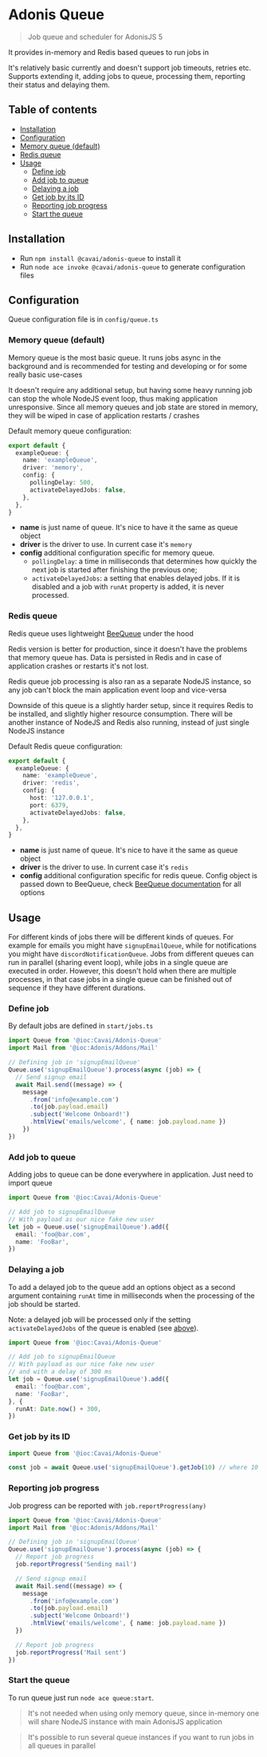 # Adonis Queue

> Job queue and scheduler for AdonisJS 5

It provides in-memory and Redis based queues to run jobs in

It's relatively basic currently and doesn't support job timeouts, retries etc. Supports extending it, adding jobs to queue, processing them, reporting their status and delaying them.

<!-- START doctoc generated TOC please keep comment here to allow auto update -->
<!-- DON'T EDIT THIS SECTION, INSTEAD RE-RUN doctoc TO UPDATE -->
## Table of contents

- [Installation](#installation)
- [Configuration](#configuration)
- [Memory queue (default)](#memory-queue-default)
- [Redis queue](#redis-queue)
- [Usage](#usage)
  - [Define job](#define-job)
  - [Add job to queue](#add-job-to-queue)
  - [Delaying a job](#delaying-a-job)
  - [Get job by its ID](#get-job-by-its-id)
  - [Reporting job progress](#reporting-job-progress)
  - [Start the queue](#start-the-queue)

<!-- END doctoc generated TOC please keep comment here to allow auto update -->

## Installation

- Run `npm install @cavai/adonis-queue` to install it
- Run `node ace invoke @cavai/adonis-queue` to generate configuration files

## Configuration

Queue configuration file is in `config/queue.ts`

### Memory queue (default)

Memory queue is the most basic queue. It runs jobs async in the background and is recommended for testing and developing or for some really basic use-cases

It doesn't require any additional setup, but having some heavy running job can stop the whole NodeJS event loop, thus making application unresponsive. Since all memory queues and job state are stored in memory, they will be wiped in case of application restarts / crashes

Default memory queue configuration:

```ts
export default {
  exampleQueue: {
    name: 'exampleQueue',
    driver: 'memory',
    config: {
      pollingDelay: 500,
      activateDelayedJobs: false,
    },
  },
}
```

- **name** is just name of queue. It's nice to have it the same as queue object
- **driver** is the driver to use. In current case it's `memory`
- **config** additional configuration specific for memory queue.
  - `pollingDelay`: a time in milliseconds that determines how quickly the next job is started after finishing the previous one;
  - `activateDelayedJobs`: a setting that enables delayed jobs. If it is disabled and a job with `runAt` property is added, it is never processed.

### Redis queue

Redis queue uses lightweight [BeeQueue](https://github.com/bee-queue/bee-queue) under the hood

Redis version is better for production, since it doesn't have the problems that memory queue has. Data is persisted in Redis and in case of application crashes or restarts it's not lost.

Redis queue job processing is also ran as a separate NodeJS instance, so any job can't block the main application event loop and vice-versa

Downside of this queue is a slightly harder setup, since it requires Redis to be installed, and slightly higher resource consumption. There will be another instance of NodeJS and Redis also running, instead of just single NodeJS instance

Default Redis queue configuration:

```ts
export default {
  exampleQueue: {
    name: 'exampleQueue',
    driver: 'redis',
    config: {
      host: '127.0.0.1',
      port: 6379,
      activateDelayedJobs: false,
    },
  },
}
```

- **name** is just name of queue. It's nice to have it the same as queue object
- **driver** is the driver to use. In current case it's `redis`
- **config** additional configuration specific for redis queue. Config object is passed down to BeeQueue, check [BeeQueue documentation](https://github.com/bee-queue/bee-queue#settings) for all options

## Usage

For different kinds of jobs there will be different kinds of queues. For example for emails you might have `signupEmailQueue`, while for notifications you might have `discordNotificationQueue`. Jobs from different queues can run in parallel (sharing event loop), while jobs in a single queue are executed in order. However, this doesn't hold when there are multiple processes, in that case jobs in a single queue can be finished out of sequence if they have different durations.

### Define job

By default jobs are defined in `start/jobs.ts`

```ts
import Queue from '@ioc:Cavai/Adonis-Queue'
import Mail from '@ioc:Adonis/Addons/Mail'

// Defining job in 'signupEmailQueue'
Queue.use('signupEmailQueue').process(async (job) => {
  // Send signup email
  await Mail.send((message) => {
    message
      .from('info@example.com')
      .to(job.payload.email)
      .subject('Welcome Onboard!')
      .htmlView('emails/welcome', { name: job.payload.name })
    })
})
```

### Add job to queue

Adding jobs to queue can be done everywhere in application. Just need to import queue

```ts
import Queue from '@ioc:Cavai/Adonis-Queue'

// Add job to signupEmailQueue
// With payload as our nice fake new user
let job = Queue.use('signupEmailQueue').add({
  email: 'foo@bar.com',
  name: 'FooBar',
})
```

### Delaying a job

To add a delayed job to the queue add an options object as a second argument containing `runAt` time in milliseconds when the processing of the job should be started.

Note: a delayed job will be processed only if the setting `activateDelayedJobs` of the queue is enabled (see [above](#configuration)).

```ts
import Queue from '@ioc:Cavai/Adonis-Queue'

// Add job to signupEmailQueue
// With payload as our nice fake new user
// and with a delay of 300 ms
let job = Queue.use('signupEmailQueue').add({
  email: 'foo@bar.com',
  name: 'FooBar',
}, {
  runAt: Date.now() + 300,
})
```

### Get job by its ID

```ts
import Queue from '@ioc:Cavai/Adonis-Queue'

const job = await Queue.use('signupEmailQueue').getJob(10) // where 10 is job ID
```

### Reporting job progress

Job progress can be reported with `job.reportProgress(any)`

```ts
import Queue from '@ioc:Cavai/Adonis-Queue'
import Mail from '@ioc:Adonis/Addons/Mail'

// Defining job in 'signupEmailQueue'
Queue.use('signupEmailQueue').process(async (job) => {
  // Report job progress
  job.reportProgress('Sending mail')

  // Send signup email
  await Mail.send((message) => {
    message
      .from('info@example.com')
      .to(job.payload.email)
      .subject('Welcome Onboard!')
      .htmlView('emails/welcome', { name: job.payload.name })
  })

  // Report job progress
  job.reportProgress('Mail sent')
})
```

### Start the queue

To run queue just run `node ace queue:start`.

> It's not needed when using only memory queue, since in-memory one will share NodeJS instance with main AdonisJS application

> It's possible to run several queue instances if you want to run jobs in all queues in parallel

